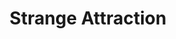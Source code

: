 ---
title: 'Strange Attraction'
price: 220
layout: default
modal-id: 10
process: 'hand-sewn etchings with chiné colle'
artist: Dona D. Barnett
image_location: img/blackbird-show/barnett-10.jpg
---